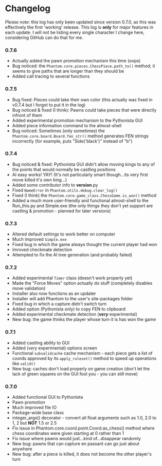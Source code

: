 # Changelog
*Please note*: this log has only been updated since version 0.7.0, as this was effectively the first 'working' release.
This log is **only** for major features in each update.  I will not be listing every single character I change here, considering GitHub can do that for me.

### 0.7.6
 - Actually added the pawn promotion mechanism this time (oops)
 - Bug noticed: the `Phantom.core.pieces.ChessPiece.path_to()` method; it seems to give paths that are longer than they should be
 - Added call tracing to several functions

### 0.7.5
 - Bug fixed: Pieces could take their own color (this actually was fixed in v0.7.4 but I forgot to put it in the log)
 - Bug noticed & fixed (I think): Pawns could take pieces that were directly infront of them
 - Added experimental promotion mechanism to the Pythonista GUI
 - Added piece information command to the almost-shell
 - Bug noticed: Sometimes (only sometimes) the `Phantom.core.board.Board.fen_str()` method generates FEN strings incorrectly (for example, puts "Side('black')" instead of "b")

### 0.7.4
 - Bug noticed & fixed: Pythonista GUI didn't allow moving kings to any of the points that would normally be castling positions
 - AI easy works! YAY! (It's not particularly smart though...its very first move killed it's own king...)
 - Added some contributor info to __version__.py
 - Fixed `NameError` in `Phantom.utils.debug.clear_log()`
 - Fixed (I think) the `Phantom.core.game_class.ChessGame.is_won()` method
 - Added a much more user-friendly and functional almost-shell to the Run_this.py and Simple.exe (the only things they don't yet support are castling & promotion - planned for later versions)

### 0.7.3
 - Altered default settings to work better on computer
 - Much improved `Simple.exe` 
 - Fixed bug in which the game always thought the current player had won
 - Imroved checkmate detection
 - Attempted to fix the AI tree generation (and probably failed)

### 0.7.2
 - Added experimental `Timer` class (doesn't work properly yet)
 - Made the "Force Moves" option actually do stuff (completely disables move validation)
 - Installer also now functions as an updater
 - Installer will add Phantom to the user's site-packages folder
 - Fixed bug in which a capture didn't switch turn
 - Added option (Pythonista only) to copy FEN to clipboard
 - Added experimental checkmate detection (***very*** experimental)
 - New bug: the game thinks the player whose turn it is has won the game

### 0.7.1
 - Added castling ability to GUI
 - Added (*very* experimental) options screen
 - Functional `subvalidcache` cache mechanism - each piece gets a list of coords approved by its `apply_ruleset()` method to speed up operations like `valid()`
 - New bug: caches don't load properly on game creation (don't let the lack of green squares on the GUI fool you - you can still move)

### 0.7.0
 - Added functional GUI to Pythonista
 - Pawn promotion
 - Much improved file IO
 - Package-wide base class
 - integer_args() decorator - convert all float arguments such as 1.0, 2.0 to 1, 2 but **NOT** 1.5 or 2.5
 - Fix issue in Phantom.core.coord.point.Coord.as_chess() method where chess coordinates were given starting at 0 rather than 1
 - Fix issue where pawns would just...kind of...disappear randomly
 - New bug: pawns that can capture en passant can go just about anywhere
 - New bug: after a piece is killed, it does not become the other player's turn